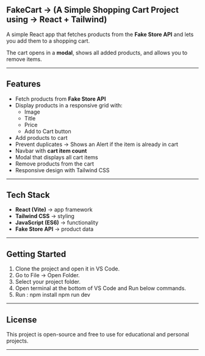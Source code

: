 
## FakeCart → (A Simple Shopping Cart Project using → React + Tailwind)

A simple React app that fetches products from the **Fake Store API** and lets you add them to a shopping cart.  

The cart opens in a **modal**, shows all added products, and allows you to remove items.

--------------------------------------------------------------------------------------------------------------------

## Features

- Fetch products from **Fake Store API**
- Display products in a responsive grid with:
  - Image
  - Title
  - Price
  - Add to Cart button
- Add products to cart
- Prevent duplicates → Shows an Alert if the item is already in cart
- Navbar with **cart item count**
- Modal that displays all cart items
- Remove products from the cart
- Responsive design with Tailwind CSS

--------------------------------------------------------------------------------------------------------------------

## Tech Stack

- **React (Vite)** → app framework
- **Tailwind CSS** → styling
- **JavaScript (ES6)** → functionality
- **Fake Store API** → product data

--------------------------------------------------------------------------------------------------------------------

## Getting Started

1. Clone the project and open it in VS Code.  
2. Go to File → Open Folder.
3. Select your project folder.
4. Open terminal at the bottom of VS Code and Run below commands.
5. Run :
   npm install
   npm run dev

--------------------------------------------------------------------------------------------------------------------

## License

This project is open-source and free to use for educational and personal projects.

--------------------------------------------------------------------------------------------------------------------





